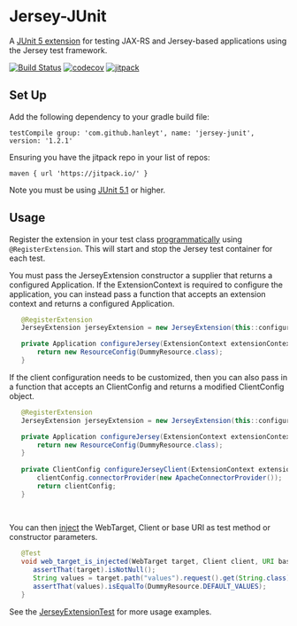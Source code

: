 # Jersey-JUnit
A [JUnit 5 extension](https://junit.org/junit5/docs/current/user-guide/#extensions) for testing JAX-RS and Jersey-based applications using the Jersey test framework.

[![Build Status](https://travis-ci.org/hanleyt/jersey-junit.svg?branch=master)](https://travis-ci.org/hanleyt/jersey-junit)
[![codecov](https://codecov.io/gh/hanleyt/jersey-junit/branch/master/graph/badge.svg)](https://codecov.io/gh/hanleyt/jersey-junit)
[![jitpack](https://jitpack.io/v/hanleyt/jersey-junit.svg)](https://jitpack.io/#hanleyt/jersey-junit)


Set Up
-----
Add the following dependency to your gradle build file:

```testCompile group: 'com.github.hanleyt', name: 'jersey-junit', version: '1.2.1'```

Ensuring you have the jitpack repo in your list of repos:

```maven { url 'https://jitpack.io/' }```

Note you must be using [JUnit 5.1](https://junit.org/junit5/docs/current/release-notes/index.html#release-notes-5.1.0) or higher.

Usage
------

Register the extension in your test class [programmatically](https://junit.org/junit5/docs/current/user-guide/#extensions-registration-programmatic) using `@RegisterExtension`. This will start and stop the Jersey test container for each test.

You must pass the JerseyExtension constructor a supplier that returns a configured Application. 
If the ExtensionContext is required to configure the application, you can instead pass a function that accepts an extension context and returns a configured Application.

 ```java
    @RegisterExtension
    JerseyExtension jerseyExtension = new JerseyExtension(this::configureJersey);

    private Application configureJersey(ExtensionContext extensionContext) {
        return new ResourceConfig(DummyResource.class);
    }
 ```

If the client configuration needs to be customized, then you can also pass in a function that accepts an ClientConfig and returns a modified ClientConfig object.

 ```java
    @RegisterExtension
    JerseyExtension jerseyExtension = new JerseyExtension(this::configureJersey, this::configureJerseyClient);

    private Application configureJersey(ExtensionContext extensionContext) {
        return new ResourceConfig(DummyResource.class);
    }
    
    private ClientConfig configureJerseyClient(ExtensionContext extensionContext, ClientConfig clientConfig) {
		clientConfig.connectorProvider(new ApacheConnectorProvider());
		return clientConfig;
	}
	
    
 ```

 
 You can then [inject](https://junit.org/junit5/docs/current/user-guide/#writing-tests-dependency-injection) the WebTarget, Client or base URI as test method or constructor parameters.
 
  ```java
     @Test
     void web_target_is_injected(WebTarget target, Client client, URI baseUri) {
        assertThat(target).isNotNull();
        String values = target.path("values").request().get(String.class);
        assertThat(values).isEqualTo(DummyResource.DEFAULT_VALUES);
     }
  ```
  
  See the [JerseyExtensionTest](https://github.com/hanleyt/jersey-junit/blob/master/src/test/java/com/github/hanleyt/JerseyExtensionTest.java) for more usage examples.
